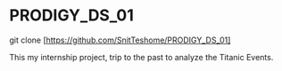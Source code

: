 # PRODIGY_DS_01
git clone [https://github.com/SnitTeshome/PRODIGY_DS_01]


This my internship project, trip to the past to analyze the Titanic Events.

